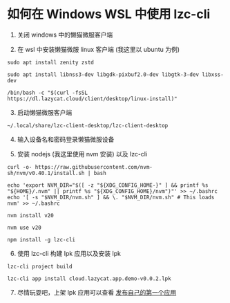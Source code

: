 <!--
 * @Author: Bin
 * @Date: 2024-11-05
 * @FilePath: /lzc-developer-doc/docs/lzc-cli-wsl.md
-->
# 如何在 Windows WSL 中使用 lzc-cli

1. 关闭 windows 中的懒猫微服客户端

2. 在 wsl 中安装懒猫微服 linux 客户端 (我这里以 ubuntu 为例)

```
sudo apt install zenity zstd

sudo apt install libnss3-dev libgdk-pixbuf2.0-dev libgtk-3-dev libxss-dev

/bin/bash -c "$(curl -fsSL https://dl.lazycat.cloud/client/desktop/linux-install)"
```

3. 启动懒猫微服客户端

```
~/.local/share/lzc-client-desktop/lzc-client-desktop
```

4. 输入设备名和密码登录懒猫微服设备

5. 安装 nodejs (我这里使用 nvm 安装) 以及 lzc-cli 

```
curl -o- https://raw.githubusercontent.com/nvm-sh/nvm/v0.40.1/install.sh | bash

echo 'export NVM_DIR="$([ -z "${XDG_CONFIG_HOME-}" ] && printf %s "${HOME}/.nvm" || printf %s "${XDG_CONFIG_HOME}/nvm")"' >> ~/.bashrc
echo '[ -s "$NVM_DIR/nvm.sh" ] && \. "$NVM_DIR/nvm.sh" # This loads nvm' >> ~/.bashrc

nvm install v20

nvm use v20

npm install -g lzc-cli
```

6. 使用 lzc-cli 构建 lpk 应用以及安装 lpk
```
lzc-cli project build

lzc-cli app install cloud.lazycat.app.demo-v0.0.2.lpk
```

7. 尽情玩耍吧，上架 lpk 应用可以查看 [发布自己的第一个应用](./publish-app.md)
